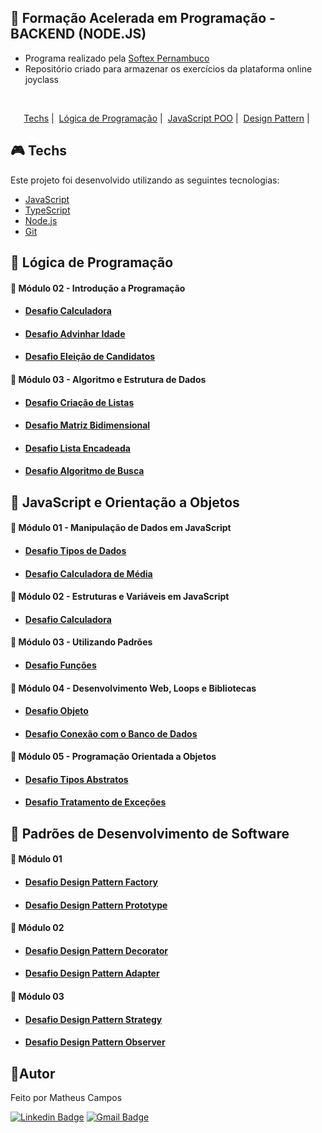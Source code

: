 ## 📗 Formação Acelerada em Programação - BACKEND (NODE.JS) 
- Programa realizado pela [Softex Pernambuco](https://softexpe.org.br/)
- Repositório criado para armazenar os exercícios da plataforma online joyclass
<br>
<p align="center">
  <a href="#techs">Techs</a>&nbsp;|&nbsp;
  <a href="#logica">Lógica de Programação</a>&nbsp;|&nbsp;
  <a href="#javascript">JavaScript POO</a>&nbsp;|&nbsp;
  <a href="#padroes">Design Pattern</a>&nbsp;|&nbsp;
</p>


## 🎮 Techs <a name="techs"></a>
Este projeto foi desenvolvido utilizando as seguintes tecnologias:
- [JavaScript](https://developer.mozilla.org/pt-BR/docs/Web/JavaScript)
- [TypeScript](https://www.typescriptlang.org/)
- [Node.js](https://nodejs.org/pt-br)
- [Git](https://git-scm.com/)

## 🚀 Lógica de Programação <a name="logica"></a>
#### 🚩 Módulo 02 - Introdução a Programação 
- #### [Desafio Calculadora](https://github.com/devcodecampos/javascript-training-fap-joyclass/tree/main/logica-de-programacao/modulo-02-intro-programacao/calculator) 
- #### [Desafio Advinhar Idade](https://github.com/devcodecampos/javascript-training-fap-joyclass/tree/main/logica-de-programacao/modulo-02-intro-programacao/guess-age) 
- #### [Desafio Eleição de Candidatos](https://github.com/devcodecampos/javascript-training-fap-joyclass/tree/main/logica-de-programacao/modulo-02-intro-programacao/election-process) 

#### 🚩 Módulo 03 - Algoritmo e Estrutura de Dados 
- #### [Desafio Criação de Listas](https://github.com/devcodecampos/javascript-training-fap-joyclass/tree/main/logica-de-programacao/modulo-03-algoritmos-estruturas-de-dados/people-lists) 
- #### [Desafio Matriz Bidimensional](https://github.com/devcodecampos/javascript-training-fap-joyclass/tree/main/logica-de-programacao/modulo-03-algoritmos-estruturas-de-dados/animal-characteristics) 
- #### [Desafio Lista Encadeada](https://github.com/devcodecampos/javascript-training-fap-joyclass/tree/main/logica-de-programacao/modulo-03-algoritmos-estruturas-de-dados/linked-list) 
- #### [Desafio Algoritmo de Busca](https://github.com/devcodecampos/javascript-training-fap-joyclass/tree/main/logica-de-programacao/modulo-03-algoritmos-estruturas-de-dados/search-algorithm)

## 🚀 JavaScript e Orientação a Objetos <a name="javascript"></a>
#### 🚩 Módulo 01 - Manipulação de Dados em JavaScript
- #### [Desafio Tipos de Dados](https://github.com/devcodecampos/javascript-training-fap-joyclass/tree/main/javascript-poo/modulo-01-manipulacao-de-dados/data-types)
- #### [Desafio Calculadora de Média](https://github.com/devcodecampos/javascript-training-fap-joyclass/tree/main/javascript-poo/modulo-01-manipulacao-de-dados/average-calculator)
#### 🚩 Módulo 02 - Estruturas e Variáveis em JavaScript
- #### [Desafio Calculadora](https://github.com/devcodecampos/javascript-training-fap-joyclass/tree/main/javascript-poo/modulo-02-estruturas-e-variaveis/calculator)

#### 🚩 Módulo 03 - Utilizando Padrões
- #### [Desafio Funções](https://github.com/devcodecampos/javascript-training-fap-joyclass/tree/main/javascript-poo/modulo-03-utilizando-padroes/functions)

#### 🚩 Módulo 04 - Desenvolvimento Web, Loops e Bibliotecas
- #### [Desafio Objeto](https://github.com/devcodecampos/javascript-training-fap-joyclass/tree/main/javascript-poo/modulo-04-desenvolvimento-web-loops-bibliotecas/bank)
- #### [Desafio Conexão com o Banco de Dados](https://github.com/devcodecampos/javascript-training-fap-joyclass/tree/main/javascript-poo/modulo-04-desenvolvimento-web-loops-bibliotecas/database-connection)

#### 🚩 Módulo 05 - Programação Orientada a Objetos
- #### [Desafio Tipos Abstratos](https://github.com/devcodecampos/javascript-training-fap-joyclass/tree/main/javascript-poo/modulo-05-poo/abstract-type)
- #### [Desafio Tratamento de Exceções](https://github.com/devcodecampos/javascript-training-fap-joyclass/tree/main/javascript-poo/modulo-05-poo/error-handling)

## 🚀 Padrões de Desenvolvimento de Software <a name="padroes"></a>
#### 🚩 Módulo 01
- #### [Desafio Design Pattern Factory](https://github.com/devcodecampos/javascript-training-fap-joyclass/tree/main/padroes-de-desenvolvimento-de-software/factory-design-pattern)
- #### [Desafio Design Pattern Prototype](https://github.com/devcodecampos/javascript-training-fap-joyclass/tree/main/padroes-de-desenvolvimento-de-software/prototype-design-pattern)

#### 🚩 Módulo 02
- #### [Desafio Design Pattern Decorator](https://github.com/devcodecampos/javascript-training-fap-joyclass/tree/main/padroes-de-desenvolvimento-de-software/decorator-design-pattern)
- #### [Desafio Design Pattern Adapter](https://github.com/devcodecampos/javascript-training-fap-joyclass/tree/main/padroes-de-desenvolvimento-de-software/adapter-design-pattern)

#### 🚩 Módulo 03
- #### [Desafio Design Pattern Strategy](https://github.com/devcodecampos/javascript-training-fap-joyclass/tree/main/padroes-de-desenvolvimento-de-software/strategy-design-pattern)
- #### [Desafio Design Pattern Observer](https://github.com/devcodecampos/javascript-training-fap-joyclass/tree/main/padroes-de-desenvolvimento-de-software/observer-design-pattern)

## 🤖Autor 
Feito por Matheus Campos

[![Linkedin Badge](https://img.shields.io/badge/-devcodecampos-blue?style=flat-square&logo=Linkedin&logoColor=white&link=https://www.linkedin.com/in/devcodecampos/)](https://www.linkedin.com/in/devcodecampos/) 
[![Gmail Badge](https://img.shields.io/badge/-devcodecampos-c14438?style=flat-square&logo=Gmail&logoColor=white&link=mailto:devcodecampos@gmail.com)](mailto:devcodecampos@gmail.com)